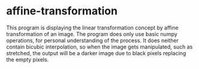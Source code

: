 # affine-transformation

This program is displaying the linear transformation concept by affine transformation of an image.
The program does only use basic numpy operations, for personal understanding of the process. It does
neither contain bicubic interpolation, so when the image gets manipulated, such as stretched, the output
will be a darker image due to black pixels replacing the empty pixels.
